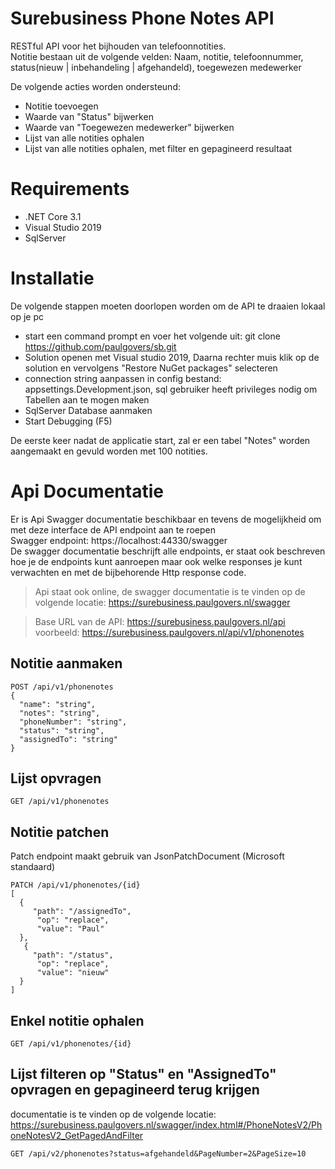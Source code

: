 # Surebusiness Phone Notes API
RESTful API voor het bijhouden van telefoonnotities.<br/>
Notitie bestaan uit de volgende velden: Naam, notitie, telefoonnummer, status(nieuw | inbehandeling | afgehandeld), toegewezen medewerker

De volgende acties worden ondersteund:
* Notitie toevoegen
* Waarde van "Status" bijwerken
* Waarde van "Toegewezen medewerker" bijwerken
* Lijst van alle notities ophalen
* Lijst van alle notities ophalen, met filter en gepagineerd resultaat

# Requirements
* .NET Core 3.1
* Visual Studio 2019
* SqlServer

# Installatie
De volgende stappen moeten doorlopen worden om de API te draaien lokaal op je pc
* start een command prompt en voer het volgende uit: git clone https://github.com/paulgovers/sb.git
* Solution openen met Visual studio 2019, Daarna rechter muis klik op de solution en vervolgens "Restore NuGet packages" selecteren
* connection string aanpassen in config bestand: appsettings.Development.json, sql gebruiker heeft privileges nodig om Tabellen aan te mogen maken
* SqlServer Database aanmaken 
* Start Debugging (F5) 

De eerste keer nadat de applicatie start, zal er een tabel "Notes" worden aangemaakt en gevuld worden met 100 notities.

# Api Documentatie
Er is Api Swagger documentatie beschikbaar en tevens de mogelijkheid om met deze interface de API endpoint aan te roepen
<br/>Swagger endpoint: https://localhost:44330/swagger
<br/>De swagger documentatie beschrijft alle endpoints, er staat ook beschreven hoe je de endpoints kunt aanroepen maar ook welke responses je kunt verwachten en met de bijbehorende Http response code.

>Api staat ook online, de swagger documentatie is te vinden op de volgende locatie:
> https://surebusiness.paulgovers.nl/swagger

> Base URL van de API:
> https://surebusiness.paulgovers.nl/api <br/>
> voorbeeld: https://surebusiness.paulgovers.nl/api/v1/phonenotes

## Notitie aanmaken
```code
POST /api/v1/phonenotes
{
  "name": "string",
  "notes": "string",
  "phoneNumber": "string",
  "status": "string",
  "assignedTo": "string"
}
```

## Lijst opvragen
```code
GET /api/v1/phonenotes
```


## Notitie patchen
Patch endpoint maakt gebruik van JsonPatchDocument (Microsoft standaard)
```code
PATCH /api/v1/phonenotes/{id}
[
  {
     "path": "/assignedTo",
      "op": "replace",
      "value": "Paul"
  },
   {
     "path": "/status",
      "op": "replace",
      "value": "nieuw"
  }
]
```

## Enkel notitie ophalen
```code
GET /api/v1/phonenotes/{id}
```

## Lijst filteren op "Status" en "AssignedTo" opvragen en gepagineerd terug krijgen
documentatie is te vinden op de volgende locatie: https://surebusiness.paulgovers.nl/swagger/index.html#/PhoneNotesV2/PhoneNotesV2_GetPagedAndFilter
```code
GET /api/v2/phonenotes?status=afgehandeld&PageNumber=2&PageSize=10
```
